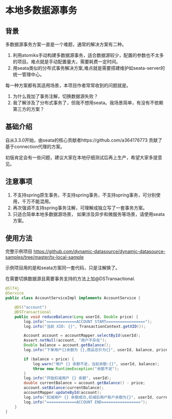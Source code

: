# 本地多数据源事务

## 背景

多数据源事务方案一直是一个难题，通常的解决方案有二种。

1. 利用atomiks手动构建多数据源事务，适合数据源较少，配置的参数也不太多的项目。难点就是手动配置量大，需要耗费一定时间。
2. 用seata类似的分布式事务解决方案,难点就是需要搭建维护如seata-server的统一管理中心。

每一种方案都有其适用场景，本项目作者常常收到的问题就是。
1. 为什么我加了事务注解，切换数据源失败？ 
2. 我了解涉及了分布式事务了，但我不想用seata。我场景简单，有没有不依赖第三方的方案？

## 基础介绍

自从3.3.0开始，由seata的核心贡献者https://github.com/a364176773 贡献了基于connection代理的方案。

初版肯定会有一些问题，建议大家在本地仔细测试后再上生产，希望大家多提意见。

## 注意事项

1. 不支持spring原生事务，不支持spring事务，不支持spring事务，可分别使用，千万不能混用。
2. 再次强调不支持spring事务注解，可理解成独立写了一套事务方案。
3. 只适合简单本地多数据源场景， 如果涉及异步和微服务等场景，请使用seata方案。

## 使用方法

完整示例项目 https://github.com/dynamic-datasource/dynamic-datasource-samples/tree/master/tx-local-sample

示例项目用的是和seata方案同一套代码，只是注解换了。

在需要切换数据源且需要事务支持的方法上加@DSTransactional.
```java
@Slf4j
@Service
public class AccountServiceImpl implements AccountService {

    @DS("account")
    @DSTransactional
    public void reduceBalance(Long userId, Double price) {
        log.info("=============ACCOUNT START=================");
        log.info("当前 XID: {}", TransactionContext.getXID());

        Account account = accountMapper.selectById(userId);
        Assert.notNull(account, "用户不存在");
        Double balance = account.getBalance();
        log.info("下单用户{}余额为 {},商品总价为{}", userId, balance, price);

        if (balance < price) {
            log.warn("用户 {} 余额不足，当前余额:{}", userId, balance);
            throw new RuntimeException("余额不足");
        }
        log.info("开始扣减用户 {} 余额", userId);
        double currentBalance = account.getBalance() - price;
        account.setBalance(currentBalance);
        accountMapper.updateById(account);
        log.info("扣减用户 {} 余额成功,扣减后用户账户余额为{}", userId, currentBalance);
        log.info("=============ACCOUNT END=================");
    }
}
```



